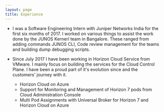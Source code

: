 ```yaml
---
layout: page
title: Experience
---
```


* I was a Software Engineering Intern with Juniper Networks India for the first six months of 2017. I worked on various things to assist the work done by the JUNOS Kernerl team in Bangalore. These ranged from adding commands JUNOS CLI, Code review management for the teams and building dump debugging scripts.

* Since July 2017 I have been working in Horizon Cloud Service from VMware. I mainly focus on building the services for the Cloud Control Plane. I have been a proud part of it's evolution since and the customers' journey with it.
    * Horizon Cloud on Azure
    * Support for Monitoring and Management of Horizon 7 pods from Cloud Administration Console
    * Multi Pod Assignments with Universal Broker for Horizon 7 and Horizon Cloud on Azure
 